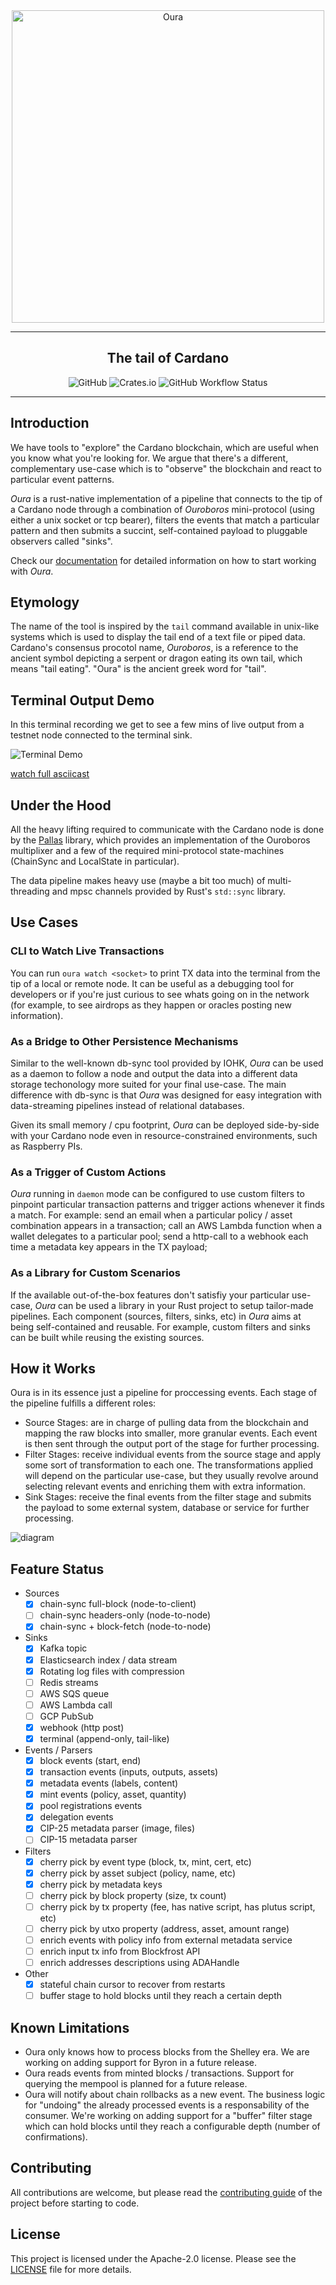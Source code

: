 <div align="center">
    <img src="assets/logo.svg" alt="Oura" width="500">
    <hr />
        <h2 align="center" style="border-bottom: none">The tail of Cardano</h2>
        <img alt="GitHub" src="https://img.shields.io/github/license/txpipe/oura" />
        <img alt="Crates.io" src="https://img.shields.io/crates/v/oura" />
        <img alt="GitHub Workflow Status" src="https://img.shields.io/github/workflow/status/txpipe/oura/Validate" />
    <hr/>
</div>

## Introduction

We have tools to "explore" the Cardano blockchain, which are useful when you know what you're looking for. We argue that there's a different, complementary use-case which is to "observe" the blockchain and react to particular event patterns.

_Oura_ is a rust-native implementation of a pipeline that connects to the tip of a Cardano node through a combination of _Ouroboros_ mini-protocol (using either a unix socket or tcp bearer), filters the events that match a particular pattern and then submits a succint, self-contained payload to pluggable observers called "sinks".

Check our [documentation](https://txpipe.github.io/oura) for detailed information on how to start working with _Oura_.

## Etymology

The name of the tool is inspired by the `tail` command available in unix-like systems which is used to display the tail end of a text file or piped data. Cardano's consensus procotol name, _Ouroboros_, is a reference to the ancient symbol depicting a serpent or dragon eating its own tail, which means "tail eating". "Oura" is the ancient greek word for "tail".

## Terminal Output Demo

In this terminal recording we get to see a few mins of live output from a testnet node connected to the terminal sink.

![Terminal Demo](assets/demo.svg)

[watch full asciicast](https://asciinema.org/a/453455)

## Under the Hood

All the heavy lifting required to communicate with the Cardano node is done by the [Pallas](https://github.com/txpipe/pallas) library, which provides an implementation of the Ouroboros multiplixer and a few of the required mini-protocol state-machines (ChainSync and LocalState in particular).

The data pipeline makes heavy use (maybe a bit too much) of multi-threading and mpsc channels provided by Rust's `std::sync` library.

## Use Cases

### CLI to Watch Live Transactions

You can run `oura watch <socket>` to print TX data into the terminal from the tip of a local or remote node. It can be useful as a debugging tool for developers or if you're just curious to see whats going on in the network (for example, to see airdrops as they happen or oracles posting new information).

### As a Bridge to Other Persistence Mechanisms

Similar to the well-known db-sync tool provided by IOHK, _Oura_ can be used as a daemon to follow a node and output the data into a different data storage techonology more suited for your final use-case. The main difference with db-sync is that _Oura_ was designed for easy integration with data-streaming pipelines instead of relational databases.

Given its small memory / cpu footprint, _Oura_ can be deployed side-by-side with your Cardano node even in resource-constrained environments, such as Raspberry PIs.

### As a Trigger of Custom Actions

_Oura_ running in `daemon` mode can be configured to use custom filters to pinpoint particular transaction patterns and trigger actions whenever it finds a match. For example: send an email when a particular policy / asset combination appears in a transaction; call an AWS Lambda function when a wallet delegates to a particular pool; send a http-call to a webhook each time a metadata key appears in the TX payload;

### As a Library for Custom Scenarios

If the available out-of-the-box features don't satisfiy your particular use-case, _Oura_ can be used a library in your Rust project to setup tailor-made pipelines. Each component (sources, filters, sinks, etc) in _Oura_ aims at being self-contained and reusable. For example, custom filters and sinks can be built while reusing the existing sources.

## How it Works

Oura is in its essence just a pipeline for proccessing events. Each stage of the pipeline fulfills a different roles:

- Source Stages: are in charge of pulling data from the blockchain and mapping the raw blocks into smaller, more granular events. Each event is then sent through the output port of the stage for further processing.
- Filter Stages: receive individual events from the source stage and apply some sort of transformation to each one. The transformations applied will depend on the particular use-case, but they usually revolve around selecting relevant events and enriching them with extra information.
- Sink Stages: receive the final events from the filter stage and submits the payload to some external system, database or service for further processing.

![diagram](assets/diagram.png)

## Feature Status

- Sources
  - [x] chain-sync full-block (node-to-client)
  - [ ] chain-sync headers-only (node-to-node)
  - [x] chain-sync + block-fetch (node-to-node)
- Sinks
  - [x] Kafka topic
  - [x] Elasticsearch index / data stream
  - [x] Rotating log files with compression
  - [ ] Redis streams
  - [ ] AWS SQS queue
  - [ ] AWS Lambda call
  - [ ] GCP PubSub
  - [x] webhook (http post)
  - [x] terminal (append-only, tail-like)
- Events / Parsers
  - [x] block events (start, end)
  - [x] transaction events (inputs, outputs, assets)
  - [x] metadata events (labels, content)
  - [x] mint events (policy, asset, quantity)
  - [x] pool registrations events
  - [x] delegation events
  - [x] CIP-25 metadata parser (image, files)
  - [ ] CIP-15 metadata parser
- Filters
  - [x] cherry pick by event type (block, tx, mint, cert, etc)
  - [x] cherry pick by asset subject (policy, name, etc)
  - [x] cherry pick by metadata keys
  - [ ] cherry pick by block property (size, tx count)
  - [ ] cherry pick by tx property (fee, has native script, has plutus script, etc)
  - [ ] cherry pick by utxo property (address, asset, amount range)
  - [ ] enrich events with policy info from external metadata service
  - [ ] enrich input tx info from Blockfrost API
  - [ ] enrich addresses descriptions using ADAHandle
- Other
  - [x] stateful chain cursor to recover from restarts
  - [ ] buffer stage to hold blocks until they reach a certain depth

## Known Limitations

- Oura only knows how to process blocks from the Shelley era. We are working on adding support for Byron in a future release.
- Oura reads events from minted blocks / transactions. Support for querying the mempool is planned for a future release.
- Oura will notify about chain rollbacks as a new event. The business logic for "undoing" the already processed events is a responsability of the consumer. We're working on adding support for a "buffer" filter stage which can hold blocks until they reach a configurable depth (number of confirmations).

## Contributing

All contributions are welcome, but please read the [contributing guide](.github/CONTRIBUTING.md#scope) of the project before starting to code.

## License

This project is licensed under the Apache-2.0 license. Please see the [LICENSE](LICENSE.md) file for more details.